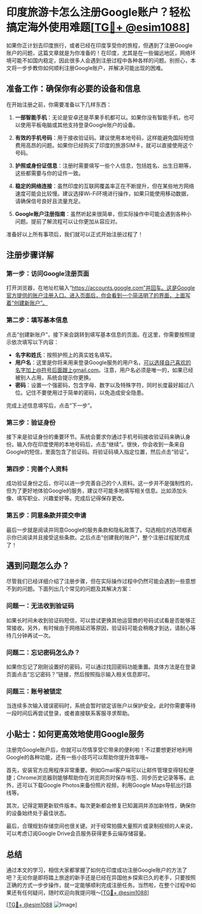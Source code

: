 # 印度旅游卡怎么注册Google账户？轻松搞定海外使用难题[[TG💪+ @esim1088](https://t.me/s/esim1088)]

如果你正计划去印度旅行，或者已经在印度享受你的旅程，但遇到了注册Google账户的问题，这篇文章就是为你准备的！在印度，尤其是在一些偏远地区，网络环境可能不如国内稳定，因此很多人会遇到注册过程中各种各样的问题。别担心，本文将一步步教你如何顺利注册Google账户，并解决可能出现的困难。

## 准备工作：确保你有必要的设备和信息

在开始注册之前，你需要准备以下几样东西：

1. **一部智能手机**：无论是安卓还是苹果手机都可以。如果你没有智能手机，也可以使用平板电脑或其他支持登录Google账户的设备。
   
2. **有效的手机号码**：用于接收验证码。建议使用本地号码，这样能避免国际短信费用高昂的问题。如果你已经购买了印度的旅游SIM卡，就可以直接使用这个号码。

3. **护照或身份证信息**：注册时需要填写一些个人信息，包括姓名、出生日期等，这些都需要与你的证件一致。

4. **稳定的网络连接**：虽然印度的互联网覆盖率正在不断提升，但在某些地方网络速度可能会比较慢。建议选择Wi-Fi环境进行操作，如果只能使用移动数据，请确保信号良好且流量充足。

5. **Google账户注册指南**：虽然听起来很简单，但实际操作中可能会遇到各种小问题。提前了解流程可以让你更加从容应对。

准备好以上所有事项后，我们就可以正式开始注册过程了！

## 注册步骤详解

### 第一步：访问Google注册页面

打开浏览器，在地址栏输入“https://accounts.google.com”并回车。这是Google官方提供的账户注册入口。进入页面后，你会看到一个简洁明了的界面，上面写着“创建新账户”。

### 第二步：填写基本信息

点击“创建新账户”，接下来会跳转到填写基本信息的页面。在这里，你需要按照提示依次填写以下内容：

- **名字和姓氏**：按照护照上的真实姓名填写。
- **用户名**：这里是你将来用来登录Google服务的用户名，可以选择自己喜欢的名字加上@符号后面跟上gmail.com。注意，用户名必须是唯一的，如果已经被别人占用，系统会提示你更换。
- **密码**：设置一个强密码，包含字母、数字以及特殊字符，同时长度最好超过八位。记住不要使用过于简单的密码，以免造成安全隐患。
  
完成上述信息填写后，点击“下一步”。

### 第三步：验证身份

接下来是验证身份的重要环节。系统会要求你通过手机号码接收验证码来确认身份。输入你在印度使用的本地号码后，点击“继续”。很快，你会收到一条来自Google的短信，里面包含了验证码。将验证码填入指定位置，然后点击“验证”。

### 第四步：完善个人资料

成功验证身份之后，你可以进一步完善自己的个人资料。这一步并不是强制性的，但为了更好地体验Google的服务，建议尽可能多地填写相关信息。比如添加头像、填写职业、兴趣爱好等。完成后记得保存更改。

### 第五步：同意条款并提交申请

最后一步就是阅读并同意Google的服务条款和隐私政策了。勾选相应的选项框表示你已阅读并且接受这些条款。之后点击“创建我的账户”，整个注册过程就完成了！

## 遇到问题怎么办？

尽管我们已经详细介绍了注册步骤，但在实际操作过程中仍然可能会遇到一些意想不到的问题。下面列出几个常见的问题及其解决方案：

### 问题一：无法收到验证码

如果长时间未收到验证码短信，可以尝试更换其他运营商的号码试试看是否能够正常接收。另外，有时候由于网络延迟等原因，验证码可能会稍晚才到达，请耐心等待几分钟再试一次。

### 问题二：忘记密码怎么办？

如果你忘记了刚刚设置好的密码，可以通过找回密码功能重置。具体方法是在登录页面点击“忘记密码？”链接，然后按照指示输入相关信息即可。

### 问题三：账号被锁定

当连续多次输入错误密码时，系统会暂时锁定该账户以保护安全。此时你需要等待一段时间后再尝试登录，或者直接联系客服寻求帮助。

## 小贴士：如何更高效地使用Google服务

注册完Google账户后，你就可以尽情享受它带来的便利啦！不过要想更好地利用Google的各种功能，还有一些小技巧可以帮助你提升效率哦~

首先，安装官方应用程序非常重要。例如Gmail客户端可以让邮件管理变得轻松便捷；Chrome浏览器则能够帮助你在浏览网页时保存书签、同步历史记录等等。此外，还可以下载Google Photos来备份照片视频，利用Google Maps导航出行路线等。

其次，记得定期更新软件版本。每次更新都会修复已知漏洞并添加新特性，确保你的设备始终处于最佳状态。

最后，合理规划存储空间也很关键。对于经常拍摄大量照片或录制视频的人来说，可以考虑订阅Google Drive会员服务获得更多云端存储容量。

## 总结

通过本文的学习，相信大家都掌握了如何在印度成功注册Google账户的方法了吧？无论你是即将踏上旅途的新手还是已经在异国他乡探索已久的老手，只要按照正确的方式一步步操作，就一定能够顺利完成注册任务。当然啦，在整个过程中如果还有任何疑问，随时欢迎向我提问哦～[[TG💪+ @esim1088](https://t.me/s/esim1088)]

[[TG💪+ @esim1088](https://t.me/s/esim1088) ![Image](https://i.postimg.cc/4NQfJmqS/Snipaste-2025-05-13-00-14-12.png)]